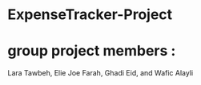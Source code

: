 # ExpenseTracker-Project
# group project members :
Lara Tawbeh, Elie Joe Farah, Ghadi Eid, and Wafic Alayli
